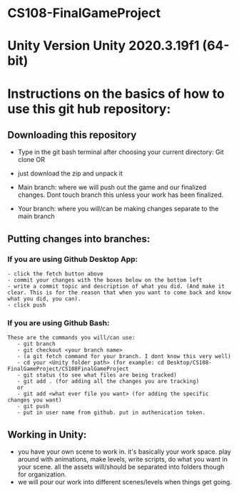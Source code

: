 # CS108-FinalGameProject

# Unity Version Unity 2020.3.19f1 (64-bit)

# Instructions on the basics of how to use this git hub repository:
  ## Downloading this repository
  - Type in the git bash terminal after choosing your current directory: Git clone <repository http>
  OR
  - just download the zip and unpack it
  
  - Main branch: where we will push out the game and our finalized changes. Dont touch branch this unless your work has been finalized. 
  - Your branch: where you will/can be making changes separate to the main branch
  ## Putting changes into branches:
   ### If you are using Github Desktop App:
    - click the fetch button above 
    - commit your changes with the boxes below on the bottom left
    - write a commit topic and description of what you did. (And make it clear. This is for the reason that when you want to come back and know what you did, you can).
    - click push
   ### If you are using Github Bash:
    These are the commands you will/can use:
       - git branch
       - git checkout <your branch name>
       - (a git fetch command for your branch. I dont know this very well)
       - cd your <Unity folder path> (for example: cd Desktop/CS108-FinalGameProject/CS108FinalGameProject
       - git status (to see what files are being tracked)
       - git add . (for adding all the changes you are tracking) 
       or
       - git add <what ever file you want> (for adding the specific changes you want)
       - git push
       - put in user name from github. put in authenication token.
## Working in Unity:
   - you have your own scene to work in. it's basically your work space. play around with animations, make levels, write scripts, do what you want in your scene. all the assets will/should be separated into folders though for organization.
   - we will pour our work into different scenes/levels when things get going.   
  
   
